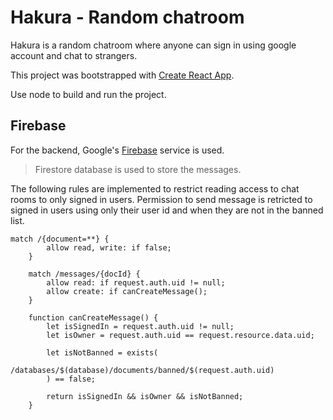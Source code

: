 # Hakura - Random chatroom

Hakura is a random chatroom where anyone can sign in using google account and chat to strangers.

This project was bootstrapped with [Create React App](https://github.com/facebook/create-react-app).

Use node to build and run the project.

## Firebase 

For the backend, Google's [Firebase](https://firebase.google.com/) service is used. 

> Firestore database is used to store the messages.

The following rules are implemented to restrict reading access to chat rooms to only signed in users. Permission to send message is retricted to signed in users using only their user id and when they are not in the banned list.

```
match /{document=**} {
        allow read, write: if false;
    }
    
    match /messages/{docId} {
    	allow read: if request.auth.uid != null;
        allow create: if canCreateMessage();
    }
    
    function canCreateMessage() {
        let isSignedIn = request.auth.uid != null;
        let isOwner = request.auth.uid == request.resource.data.uid;
      
        let isNotBanned = exists(
      	    /databases/$(database)/documents/banned/$(request.auth.uid)
        ) == false;
      
        return isSignedIn && isOwner && isNotBanned;
    }
```

